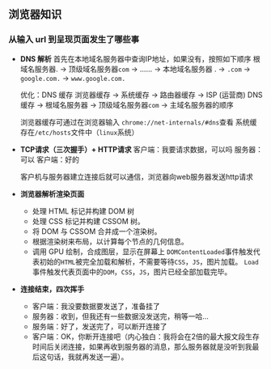 ## 浏览器知识

### 从输入 url 到呈现页面发生了哪些事

* **DNS 解析**
  首先在本地域名服务器中查询IP地址，如果没有，按照如下顺序
  根域名服务器. -> 顶级域名服务器`com` -> …… -> 本地域名服务器
  . -> `.com` -> `google.com.` -> `www.google.com.`

  优化：DNS 缓存
  浏览器缓存 -> 系统缓存 -> 路由器缓存 -> ISP (运营商) DNS 缓存 -> 根域名服务器 -> 顶级域名服务器`com` -> 主域名服务器的顺序

  浏览器缓存可通过在浏览器输入 `chrome://net-internals/#dns`查看
  系统缓存在`/etc/hosts`文件中（`linux`系统）
* **TCP请求（三次握手）+ HTTP请求**
  客户端：我要请求数据，可以吗
  服务器：可以
  客户端：好的

  客户机与服务器建立连接后就可以通信，浏览器向web服务器发送http请求

* **浏览器解析渲染页面**
  * 处理 HTML 标记并构建 DOM 树
  * 处理 CSS 标记并构建 CSSOM 树。
  * 将 DOM 与 CSSOM 合并成一个渲染树。
  * 根据渲染树来布局，以计算每个节点的几何信息。
  * 调用 GPU 绘制，合成图层，显示在屏幕上
`DOMContentLoaded`事件触发代表初始的`HTML`被完全加载和解析，不需要等待`CSS`，`JS`，图片加载。
`Load`事件触发代表页面中的`DOM`，`CSS`，`JS`，图片已经全部加载完毕。
* **连接结束，四次挥手**
  * 客户端：我没要数据要发送了，准备挂了
  * 服务器：收到，但我还有一些数据没发送完，稍等一哈…
  * 服务端：好了，发送完了，可以断开连接了
  * 客户端：OK，你断开连接吧（内心独白：我将会在2倍的最大报文段生存时间后关闭连接，如果再收到服务器的消息，那么服务器就是没听到我最后这句话，我就再发送一遍）。
  